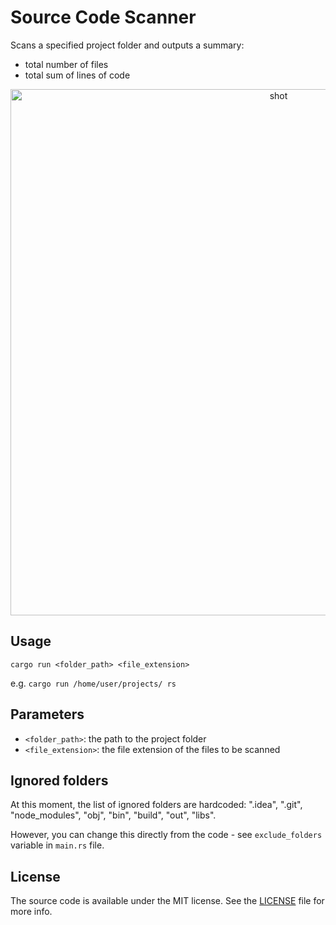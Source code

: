 # Source Code Scanner

Scans a specified project folder and outputs a summary:
- total number of files
- total sum of lines of code

<p align="center">
<img width="842" alt="shot" src="https://github.com/RustamIrzaev/source-code-scanner/assets/352703/89d54144-9c84-4a61-ae17-7375a7a0c69d">
</p>


## Usage

`cargo run <folder_path> <file_extension>`

e.g. `cargo run /home/user/projects/ rs`

## Parameters
- `<folder_path>`: the path to the project folder
- `<file_extension>`: the file extension of the files to be scanned

## Ignored folders
At this moment, the list of ignored folders are hardcoded:
".idea", ".git", "node_modules", "obj", "bin", "build", "out", "libs".

However, you can change this directly from the code - see `exclude_folders` variable in `main.rs` file.

## License

The source code is available under the MIT license. See the [LICENSE](LICENSE) file for more info.
